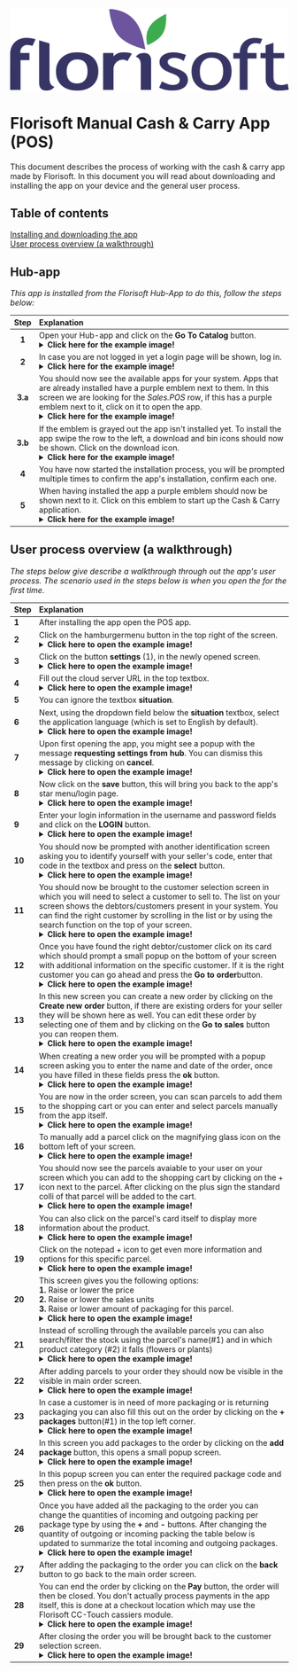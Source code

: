 <img src="../../fslogo.png">

# Florisoft Manual Cash & Carry App (POS)

This document describes the process of working with the cash & carry app made by Florisoft. In this document you will read about downloading and installing the app on your device and the general user process.

## Table of contents

[Installing and downloading the app](#installing-and-downloading-the-app)  
[User process overview (a walkthrough)](#user-process-overview-a-walkthrough)

## Hub-app

*This app is installed from the Florisoft Hub-App to do this, follow the steps below:*

|Step|Explanation|
|:-:|:--|
|**1**|Open your Hub-app and click on the **Go To Catalog** button.<details><summary><b>Click here for the example image!</b></summary><img src="../Trolley Building App(M213)/Media/NL/1.png"></details>|
|**2**|In case you are not logged in yet a login page will be shown, log in.<details><summary><b>Click here for the example image!</b></summary><img src="../Trolley Building App(M213)/Media/NL/2.png"></details>|
|**3.a**|You should now see the available apps for your system. Apps that are already installed have a purple emblem next to them. In this screen we are looking for the *Sales.POS* row, if this has a purple emblem next to it, click on it to open the app.<details><summary><b>Click here for the example image!</b></summary><img src="Cash & Carry App/41.png"></details>|
|**3.b**|If the emblem is grayed out the app isn't installed yet. To install the app swipe the row to the left, a download and bin icons should now be shown. Click on the download icon.<details><summary><b>Click here for the example image!</b></summary><img src="Cash & Carry App/42.png"></details> |
|**4**|You have now started the installation process, you will be prompted multiple times to confirm the app's installation, confirm each one.|
|**5**|When having installed the app a purple emblem should now be shown next to it. Click on this emblem to start up the Cash & Carry application.<details><summary><b>Click here for the example image!</b></summary><img src="Cash & Carry App/41.png"></details>|

## User process overview (a walkthrough)

*The steps below give describe a walkthrough through out the app's user process. The scenario used in the steps below is when you open the for the first time.*

|**Step**|**Explanation**|
|:--|:--|
|**1**|After installing the app open the POS app.|
|**2**|Click on the hamburgermenu button in the top right of the screen. <details><summary>**Click here to open the example image!**</summary><img src="Cash & Carry App/1.jpg" height=350px></details>|
|**3**|Click on the button **settings** (1), in the newly opened screen.<details><summary>**Click here to open the example image!**</summary><img src="Cash & Carry App/2.jpg" height=350px></details>|
|**4**|Fill out the cloud server URL in the top textbox.<details><summary>**Click here to open the example image!**</summary><img src="Cash & Carry App/27.png" height=350px></details>|
|**5**|You can ignore the textbox **situation**. |
|**6**|Next, using the dropdown field below the **situation** textbox, select the application language (which is set to English by default).<details><summary>**Click here to open the example image!**</summary><img src="Cash & Carry App/6.jpg" height=350px></details>|
|**7**|Upon first opening the app, you might see a popup with the message **requesting settings from hub**. You can dismiss this message by clicking on **cancel**.<details><summary>**Click here to open the example image!**</summary><img src="Cash & Carry App/4.jpg" height=350px></details>|
|**8**|Now click on the **save** button, this will bring you back to the app's star menu/login page.<details><summary>**Click here to open the example image!**</summary><img src="Cash & Carry App/5.jpg" height=350px></details>|
|**9**|Enter your login information in the username and password fields and click on the **LOGIN** button.<details><summary>**Click here to open the example image!**</summary><img src="Cash & Carry App/7.jpg" height=350px></details>|
|**10**|You should now be prompted with another identification screen asking you to identify yourself with your seller's code, enter that code in the textbox and press on the **select** button.<details><summary>**Click here to open the example image!**</summary><img src="Cash & Carry App/9.jpg" height=350px></details>|
|**11**|You should now be brought to the customer selection screen in which you will need to select a customer to sell to. The list on your screen shows the debtors/customers present in your system. You can find the right customer by scrolling in the list or by using the search function on the top of your screen.<details><summary>**Click here to open the example image!**</summary><img src="Cash & Carry App/10.jpg" height=350px></details>|
|**12**|Once you have found the right debtor/customer click on its card which should prompt a small popup on the bottom of your screen with additional information on the specific customer. If it is the right customer you can go ahead and press the **Go to order**button.<details><summary>**Click here to open the example image!**</summary><img src="Cash & Carry App/11.jpg" height=350px></details>|
|**13**|In this new screen you can create a new order by clicking on the **Create new order** button, if there are existing orders for your seller they will be shown here as well. You can edit these order by selecting one of them and by clicking on the **Go to sales** button you can reopen them. <details><summary>**Click here to open the example image!**</summary><img src="Cash & Carry App/12.jpg" height=350px></details>|
|**14**|When creating a new order you will be prompted with a popup screen asking you to enter the name and date of the order, once you have filled in these fields press the **ok** button.<details><summary>**Click here to open the example image!**</summary><img src="Cash & Carry App/13.jpg" height=350px></details>|
|**15**|You are now in the order screen, you can scan parcels to add them to the shopping cart or you can enter and select parcels manually from the app itself.<details><summary>**Click here to open the example image!**</summary><img src="Cash & Carry App/15.jpg" height=350px></details>|
|**16**|To manually add a parcel click on the magnifying glass icon on the bottom left of your screen.<details><summary>**Click here to open the example image!**</summary><img src="Cash & Carry App/28.jpg" height=350px></details>|
|**17**|You should now see the parcels avaiable to your user on your screen which you can add to the shopping cart by clicking on the + icon next to the parcel. After clicking on the plus sign the standard colli of that parcel will be added to the cart.<details><summary>**Click here to open the example image!**</summary><img src="Cash & Carry App/16.jpg" height=350px></details>|
|**18**|You can also click on the parcel's card itself to display more information about the product.<details><summary>**Click here to open the example image!**</summary><img src="Cash & Carry App/31.jpg" height=350px></details> |
|**19**|Click on the notepad + icon to get even more information and options for this specific parcel.<details><summary>**Click here to open the example image!**</summary><img src="Cash & Carry App/30.jpg" height=350px></details>|
|**20**|This screen gives you the following options:<br>**1.** Raise or lower the price<br>**2.** Raise or lower the sales units<br>**3.** Raise or lower amount of packaging for this parcel.<details><summary>**Click here to open the example image!**</summary><img src="Cash & Carry App/21.jpg" height=350px></details>|
|**21**|Instead of scrolling through the available parcels you can also search/filter the stock using the parcel's name(#1) and in which product category (#2) it falls (flowers or plants)<details><summary>**Click here to open the example image!**</summary><img src="Cash & Carry App/18.jpg" height=350px></details>|
|**22**|After adding parcels to your order they should now be visible in the visible in main order screen.<details><summary>**Click here to open the example image!**</summary><img src="Cash & Carry App/35.jpg" height=350px></details>|
|**23**|In case a customer is in need of more packaging or is returning packaging you can also fill this out on the order by clicking on the **+ packages** button(#1) in the top left corner.<details><summary>**Click here to open the example image!**</summary><img src="Cash & Carry App/36.jpg" height=350px></details>|
|**24**|In this screen you add packages to the order by clicking on the **add package** button, this opens a small popup screen.<details><summary>**Click here to open the example image!**</summary><img src="Cash & Carry App/24.jpg" height=350px></details>|
|**25**|In this popup screen you can enter the required package code and then press on the **ok** button.<details><summary>**Click here to open the example image!**</summary><img src="Cash & Carry App/23.jpg" height=350px></details>|
|**26**|Once you have added all the packaging to the order you can change the quantities of incoming and outgoing packing per package type by using the **+** and **-** buttons. After changing the quantity of outgoing or incoming packing the table below is updated to summarize the total incoming and outgoing packages.<details><summary>**Click here to open the example image!**</summary><img src="Cash & Carry App/40.jpg" height=350px></details> |
|**27**|After adding the packaging to the order you can click on the **back** button to go back to the main order screen.|
|**28**|You can end the order by clicking on the **Pay** button, the order will then be closed. You don't actually process payments in the app itself, this is done at a checkout location which may use the Florisoft CC-Touch cassiers module.<details><summary>**Click here to open the example image!**</summary><img src="Cash & Carry App/37.jpg" height=350px></details>|
|**29**|After closing the order you will be brought back to the customer selection screen.<details><summary>**Click here to open the example image!**</summary><img src="Cash & Carry App/26.jpg" height=350px></details>|
